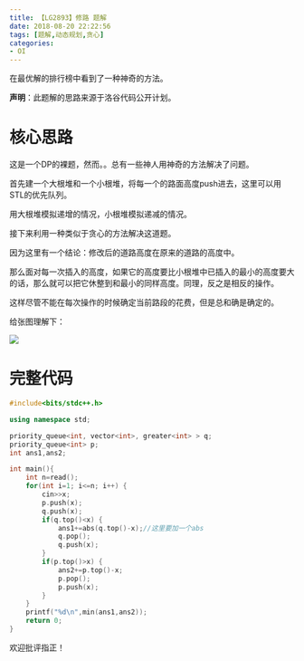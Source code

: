```yaml
---
title: 【LG2893】修路 题解
date: 2018-08-20 22:22:56
tags: [题解,动态规划,贪心]
categories:
- OI   
---
```


在最优解的排行榜中看到了一种神奇的方法。

**声明**：此题解的思路来源于洛谷代码公开计划。

<!--more-->

# 核心思路

这是一个DP的裸题，然而。。总有一些神人用神奇的方法解决了问题。

首先建一个大根堆和一个小根堆，将每一个的路面高度push进去，这里可以用STL的优先队列。

用大根堆模拟递增的情况，小根堆模拟递减的情况。

接下来利用一种类似于贪心的方法解决这道题。

因为这里有一个结论：修改后的道路高度在原来的道路的高度中。

那么面对每一次插入的高度，如果它的高度要比小根堆中已插入的最小的高度要大的话，那么就可以把它休整到和最小的同样高度。同理，反之是相反的操作。

这样尽管不能在每次操作的时候确定当前路段的花费，但是总和确是确定的。

给张图理解下：

![](https://i.loli.net/2018/08/19/5b7930629f335.png)


# 完整代码
```cpp
#include<bits/stdc++.h>

using namespace std;

priority_queue<int, vector<int>, greater<int> > q;
priority_queue<int> p;
int ans1,ans2;

int main(){
    int n=read();
    for(int i=1; i<=n; i++) {
        cin>>x;
        p.push(x);
        q.push(x);
        if(q.top()<x) {
            ans1+=abs(q.top()-x);//这里要加一个abs
			q.pop();
			q.push(x);
        }  
		if(p.top()>x) {
            ans2+=p.top()-x;
			p.pop();
			p.push(x);
        }
    }
    printf("%d\n",min(ans1,ans2));
    return 0;
}
```

欢迎批评指正！